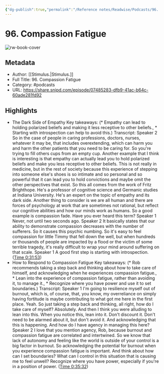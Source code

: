```yaml
---
{"dg-publish":true,"permalink":"/Reference notes/Readwise/Podcasts/96. Compassion Fatigue/"}
---
```


# 96. Compassion Fatigue

![rw-book-cover](https://images.weserv.nl/?url=https%3A%2F%2Fssl-static.libsyn.com%2Fp%2Fassets%2F8%2Fb%2Fe%2F8%2F8be800e474d0a0cb%2FiTunes_cover.png&w=100&h=100)

## Metadata
- Author: [[Stimulus.\|Stimulus.]]
- Full Title: 96. Compassion Fatigue
- Category: #podcasts
- URL: https://share.snipd.com/episode/07485283-dfb9-41ac-b64c-60ade281fd92

## Highlights
- The Dark Side of Empathy
  Key takeaways:
  (* Empathy can lead to holding polarized beliefs and making it less receptive to other beliefs., * Starting with introspection can help to avoid this.)
  Transcript:
  Speaker 2
  So in the case of people in caring professions, doctors, nurses, whatever it may be, that includes overextending, which can harm you and harm the other patients that you need to be caring for. So you're trying to fill others cups from an empty cup. Another example that I think is interesting is that empathy can actually lead you to hold polarized beliefs and make you less receptive to other beliefs. This is not really in medicine, but in the rest of society because this experience of stepping into someone else's shoes is so intimate and so personal and so powerful that it can lead you to hold convictions and maybe omit the other perspectives that exist. So this all comes from the work of Fritz Brighthope. He's a professor of cognitive science and Germanic studies at Indiana University. He's an expert on the topic of empathy and its dark side. Another thing to consider is we are all human and there are forces of psychology at work that are sometimes not rational, but reflect our cognitive abilities and how our minds work as humans. So a good example is compassion fade. Have you ever heard this term?
  Speaker 1
  Never, not until two seconds ago.
  Speaker 2
  It basically states that our ability to demonstrate compassion decreases with the number of sufferers. So it causes this psychic numbing. So it's easy to feel compassion for little Timmy that fell down the well, but when hundreds or thousands of people are impacted by a flood or the victim of some terrible tragedy, it's really difficult to wrap your mind around suffering on that scale.
  Speaker 1
  A good first step is starting with introspection. ([Time 0:31:53](https://share.snipd.com/snip/218ea972-c768-4fab-988f-29fb391c1afd))
- How to Respond to Compassion Fatigue
  Key takeaways:
  (* Rob recommends taking a step back and thinking about how to take care of himself, and acknowledging when he experiences compassion fatigue., * Lean into the experience of compassion fatigue, rather than avoiding it, to manage it., * Recognize where you have power and use it to set boundaries.)
  Transcript:
  Speaker 1
  I'm going to resilience myself out of burnout, which is, of course, that, you know, my overreliance on simply having fortitude is maybe contributing to what got me here in the first place. Yeah. So just taking a step back and thinking, all right, how do I take care of myself? Absolutely. And then I think you were alluding to lean into this. When you notice this, lean into it. Don't discount it. Don't need to be alarmed about it, but don't avoid it. And acknowledging that this is happening. And how do I have agency in managing this here?
  Speaker 2
  I love that you mention agency, Rob, because burnout and compassion fatigue are correlated and intertwined. So we know that lack of autonomy and feeling like the world is outside of your control is a big factor in burnout. So acknowledging the potential for burnout when you experience compassion fatigue is important. And think about how can I set boundaries? What can I control in this situation that is causing me to feel unwell? Recognize where you have power, especially if you're in a position of power. ([Time 0:35:32](https://share.snipd.com/snip/7bdf5e71-d330-4397-b16b-dd5f19e2363f))

